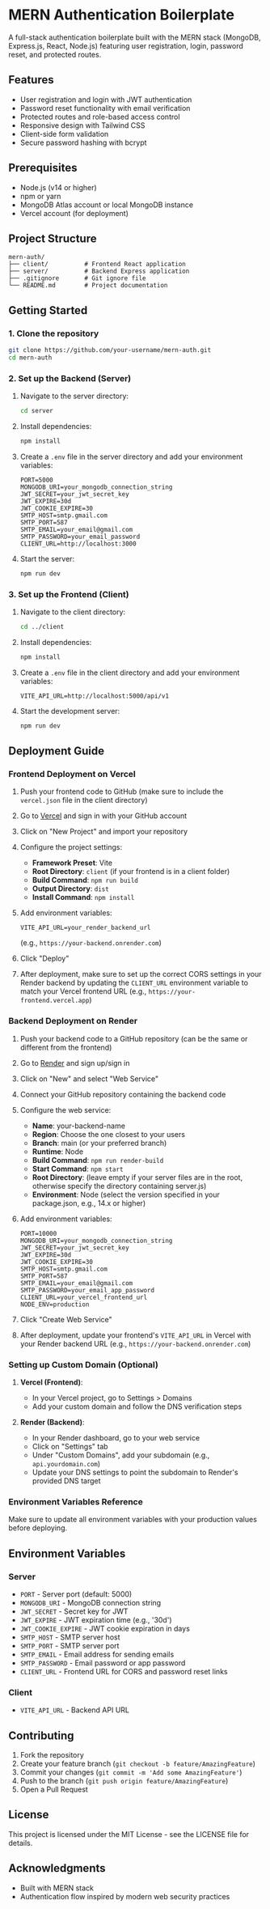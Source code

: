 # MERN Authentication Boilerplate

A full-stack authentication boilerplate built with the MERN stack (MongoDB, Express.js, React, Node.js) featuring user registration, login, password reset, and protected routes.

## Features

- User registration and login with JWT authentication
- Password reset functionality with email verification
- Protected routes and role-based access control
- Responsive design with Tailwind CSS
- Client-side form validation
- Secure password hashing with bcrypt

## Prerequisites

- Node.js (v14 or higher)
- npm or yarn
- MongoDB Atlas account or local MongoDB instance
- Vercel account (for deployment)

## Project Structure

```
mern-auth/
├── client/          # Frontend React application
├── server/          # Backend Express application
├── .gitignore       # Git ignore file
└── README.md        # Project documentation
```

## Getting Started

### 1. Clone the repository

```bash
git clone https://github.com/your-username/mern-auth.git
cd mern-auth
```

### 2. Set up the Backend (Server)

1. Navigate to the server directory:
   ```bash
   cd server
   ```

2. Install dependencies:
   ```bash
   npm install
   ```

3. Create a `.env` file in the server directory and add your environment variables:
   ```env
   PORT=5000
   MONGODB_URI=your_mongodb_connection_string
   JWT_SECRET=your_jwt_secret_key
   JWT_EXPIRE=30d
   JWT_COOKIE_EXPIRE=30
   SMTP_HOST=smtp.gmail.com
   SMTP_PORT=587
   SMTP_EMAIL=your_email@gmail.com
   SMTP_PASSWORD=your_email_password
   CLIENT_URL=http://localhost:3000
   ```

4. Start the server:
   ```bash
   npm run dev
   ```

### 3. Set up the Frontend (Client)

1. Navigate to the client directory:
   ```bash
   cd ../client
   ```

2. Install dependencies:
   ```bash
   npm install
   ```

3. Create a `.env` file in the client directory and add your environment variables:
   ```env
   VITE_API_URL=http://localhost:5000/api/v1
   ```

4. Start the development server:
   ```bash
   npm run dev
   ```

## Deployment Guide

### Frontend Deployment on Vercel

1. Push your frontend code to GitHub (make sure to include the `vercel.json` file in the client directory)

2. Go to [Vercel](https://vercel.com/) and sign in with your GitHub account

3. Click on "New Project" and import your repository

4. Configure the project settings:
   - **Framework Preset**: Vite
   - **Root Directory**: `client` (if your frontend is in a client folder)
   - **Build Command**: `npm run build`
   - **Output Directory**: `dist`
   - **Install Command**: `npm install`

5. Add environment variables:
   ```
   VITE_API_URL=your_render_backend_url
   ```
   (e.g., `https://your-backend.onrender.com`)

6. Click "Deploy"

7. After deployment, make sure to set up the correct CORS settings in your Render backend by updating the `CLIENT_URL` environment variable to match your Vercel frontend URL (e.g., `https://your-frontend.vercel.app`)

### Backend Deployment on Render

1. Push your backend code to a GitHub repository (can be the same or different from the frontend)

2. Go to [Render](https://render.com/) and sign up/sign in

3. Click on "New" and select "Web Service"

4. Connect your GitHub repository containing the backend code

5. Configure the web service:
   - **Name**: your-backend-name
   - **Region**: Choose the one closest to your users
   - **Branch**: main (or your preferred branch)
   - **Runtime**: Node
   - **Build Command**: `npm run render-build`
   - **Start Command**: `npm start`
   - **Root Directory**: (leave empty if your server files are in the root, otherwise specify the directory containing server.js)
   - **Environment**: Node (select the version specified in your package.json, e.g., 14.x or higher)

6. Add environment variables:
   ```
   PORT=10000
   MONGODB_URI=your_mongodb_connection_string
   JWT_SECRET=your_jwt_secret_key
   JWT_EXPIRE=30d
   JWT_COOKIE_EXPIRE=30
   SMTP_HOST=smtp.gmail.com
   SMTP_PORT=587
   SMTP_EMAIL=your_email@gmail.com
   SMTP_PASSWORD=your_email_app_password
   CLIENT_URL=your_vercel_frontend_url
   NODE_ENV=production
   ```

7. Click "Create Web Service"

8. After deployment, update your frontend's `VITE_API_URL` in Vercel with your Render backend URL (e.g., `https://your-backend.onrender.com`)

### Setting up Custom Domain (Optional)

1. **Vercel (Frontend)**:
   - In your Vercel project, go to Settings > Domains
   - Add your custom domain and follow the DNS verification steps

2. **Render (Backend)**:
   - In your Render dashboard, go to your web service
   - Click on "Settings" tab
   - Under "Custom Domains", add your subdomain (e.g., `api.yourdomain.com`)
   - Update your DNS settings to point the subdomain to Render's provided DNS target

### Environment Variables Reference

Make sure to update all environment variables with your production values before deploying.

## Environment Variables

### Server
- `PORT` - Server port (default: 5000)
- `MONGODB_URI` - MongoDB connection string
- `JWT_SECRET` - Secret key for JWT
- `JWT_EXPIRE` - JWT expiration time (e.g., '30d')
- `JWT_COOKIE_EXPIRE` - JWT cookie expiration in days
- `SMTP_HOST` - SMTP server host
- `SMTP_PORT` - SMTP server port
- `SMTP_EMAIL` - Email address for sending emails
- `SMTP_PASSWORD` - Email password or app password
- `CLIENT_URL` - Frontend URL for CORS and password reset links

### Client
- `VITE_API_URL` - Backend API URL

## Contributing

1. Fork the repository
2. Create your feature branch (`git checkout -b feature/AmazingFeature`)
3. Commit your changes (`git commit -m 'Add some AmazingFeature'`)
4. Push to the branch (`git push origin feature/AmazingFeature`)
5. Open a Pull Request

## License

This project is licensed under the MIT License - see the LICENSE file for details.

## Acknowledgments

- Built with MERN stack
- Authentication flow inspired by modern web security practices
